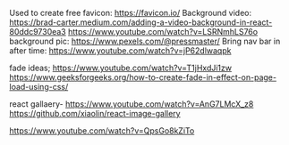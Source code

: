 Used to create free favicon: https://favicon.io/
Background video:
https://brad-carter.medium.com/adding-a-video-background-in-react-80ddc9730ea3
https://www.youtube.com/watch?v=LSRNmhLS76o
background pic: https://www.pexels.com/@pressmaster/
Bring nav bar in after time: https://www.youtube.com/watch?v=jP62dlwaqpk

fade ideas;
https://www.youtube.com/watch?v=T1jHxdJi1zw
https://www.geeksforgeeks.org/how-to-create-fade-in-effect-on-page-load-using-css/

react gallaery- https://www.youtube.com/watch?v=AnG7LMcX_z8
https://github.com/xiaolin/react-image-gallery

https://www.youtube.com/watch?v=QpsGo8kZiTo
